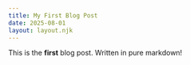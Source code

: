 ```yaml
---
title: My First Blog Post
date: 2025-08-01
layout: layout.njk
---
```


This is the **first** blog post. Written in pure markdown!
